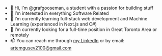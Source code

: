 - 👋 Hi, I’m @grafgooseman, a student with a passion for building stuff
- 👀 I’m interested in everything Software Related
- 🌱 I’m currently learning full-stack web development and Machine Learning (experienced in Next.js and C#)
- 💞️ I’m currently looking for a full-time position in Great Toronto Area or remotely 
- 📫 You can reach me through [my LinkedIn](https://www.linkedin.com/in/gusev-artem/ "Artem's LinkedIn") or by email: [artemgusev2100@gmail.com](mailto:artemgusev2100@gmail.com "Artem's email")

<!---
grafgooseman/grafgooseman is a ✨ special ✨ repository because its `README.md` (this file) appears on your GitHub profile.
You can click the Preview link to take a look at your changes.
--->
